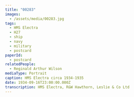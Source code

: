 ```yaml
---
title: "00283"
images:
  - /assets/media/00283.jpg
tags:
  - HMS Electra
  - H27
  - ship
  - navy
  - military
  - postcard
paperId:
  - postcard
relatedPeople:
  - Reginald Arthur Wilson
mediaType: Portrait
caption: HMS Electra circa 1934-1935
date: 1934-09-16T23:00:00.000Z
transcription: HMS Electra, R&W Hawthorn, Leslie & Co Ltd
---
```

